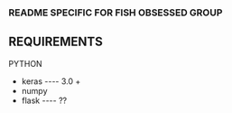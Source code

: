 ### README SPECIFIC FOR FISH OBSESSED GROUP

## REQUIREMENTS

PYTHON

-   keras ---- 3.0 +
-   numpy
-   flask ---- ??
